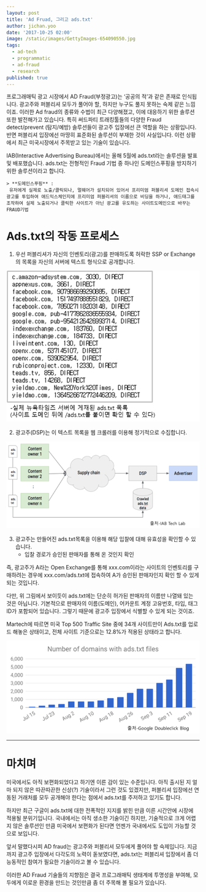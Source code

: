 ```yaml
---
layout: post
title: 'Ad Fruad, 그리고 ads.txt'
author: jichan.yoo
date: '2017-10-25 02:00'
image: /static/images/GettyImages-654090550.jpg
tags:
  - ad-tech
  - programmatic
  - ad-fraud
  - research
published: true
---
```


프로그래매틱 광고 시장에서 AD Fraud(부정광고)는 ‘공공의 적’과 같은 존재로 인식됩니다. 광고주와 퍼블리셔 모두가 풀어야 할, 하지만 누구도 풀지 못하는 숙제 같은 느낌이죠. 이러한 Ad fraud의 종류와 수법이 최근 다양해졌고, 이에 대응하기 위한 솔루션 또한 발전해가고 있습니다. 특히 써드파티 트래킹툴들의 다양한 Fraud detect/prevent (탐지/예방) 솔루션들이 광고주 입장에선 큰 역할을 하는 상황입니다. 반면 퍼블리셔 입장에선 마땅히 표준화된 솔루션이 부재한 것이 사실입니다. 이런 상황에서 최근 미국시장에서 주목받고 있는 기술이 있습니다.

IAB(Interactive Advertising Bureau)에서는 올해 5월에 ads.txt라는 솔루션을 발표 및 배포했습니다.
ads.txt는 전형적인 Fraud 기법 중 하나인 도메인스푸핑을 방지하기 위한 솔루션이라고 합니다.

    > **도메인스푸핑** :
     유저에게 실제로 노출/클릭되나, 멀웨어가 설치되어 있어서 프리미엄 퍼블리셔 도메인 접속시 광고를 투입하여 애드익스체인지에 프리미엄 퍼블리셔의 이름으로 비딩을 하거나, 애드태그를 조작하여 실제 노출되거나 클릭한 사이트가 아닌 광고를 유도하는 사이트도메인으로 바꾸는 FRAUD기법


# Ads.txt의 작동 프로세스

1. 우선 퍼블리셔가 자신의 인벤토리(광고)를 판매하도록 허락한 SSP or Exchange의 목록을 자신의 서버에 텍스트 형식으로 공개합니다.

![](/static/images/30a6a512-078a-40bc-a7e9-b9118efd66482017102518.png)

2. 광고주(DSP)는 이 텍스트 목록을 웹 크롤러를 이용해 정기적으로 수집합니다.

![](/static/images/ed6f3873-6c60-4b2b-bfb4-bb28f10577792017102518.png)

3. 광고주는 만들어진 ads.txt목록을 이용해 해당 입찰에 대해 유효성을 확인할 수 있습니다.
    + 입찰 경로가 승인된 판매자를 통해 온 것인지 확인

즉, 광고주가 A라는 Open Exchange를 통해 xxx.com이라는 사이트의 인벤토리를 구매하려는 경우에 xxx.com/ads.txt에 접속하여 A가 승인된 판매자인지 확인 할 수 있게 되는 것입니다.

다만, 위 그림에서 보이듯이 ads.txt에는 단순히 허가된 판매자의 이름만 나열돼 있는 것은 아닙니다. 기본적으로 판매자의 이름(도메인), 어카운트 계정 고유번호, 타입, 태그 ID가 포함되어 있습니다. 그렇기 때문에 광고주 입장에서 식별할 수 있게 되는 것이죠.

Martech에 따르면 미국 Top 500 Traffic Site 중에 34개 사이트만이 Ads.txt를 업로드 해놓은 상태이고, 전체 사이트 기준으로는 12.8%가 적용된 상태라고 합니다.

![](/static/images/1240f8cf-cbee-4fe6-a9e1-19e24bf25ad22017102415.png)

*****

# 마치며

미국에서도 아직 보편화되었다고 하기엔 이른 감이 있는 수준입니다. 아직 출시된 지 얼마 되지 않은 따끈따끈한 신상(?) 기술이라서 그런 것도 있겠지만, 퍼블리셔 입장에선 연동된 거래처를 모두 공개해야 한다는 점에서 ads.txt를 주저하고 있기도 합니다.

하지만 최근 구글이 ads.txt에 대한 전폭적인 지지를 밝힌 만큼 이른 시간안에 시장에 적용될 분위기입니다. 국내에서는 아직 생소한 기술이긴 하지만, 기술적으로 크게 어렵지 않은 솔루션인 만큼 미국에서 보편화가 된다면 언젠가 국내에서도 도입이 가능할 것으로 보입니다.

앞서 말했다시피 AD fraud는 광고주와 퍼블리셔 모두에게 풀어야 할 숙제입니다. 지금까지 광고주 입장에서 다각도의 노력이 돋보였다면, ads.txt는 퍼블리셔 입장에서 좀 더 능동적인 참여가 필요한 기술이라고 볼 수 있습니다.

이러한 AD Fraud 기술들의 지향점은 결국 프로그래매틱 생태계에 투명성을 부여해, 모두에게 이로운 환경을 만드는 것인만큼 좀 더 주목해 볼 필요가 있습니다.
